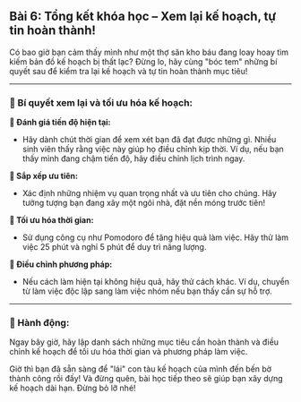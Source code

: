 ## Bài 6: Tổng kết khóa học – Xem lại kế hoạch, tự tin hoàn thành!

Có bao giờ bạn cảm thấy mình như một thợ săn kho báu đang loay hoay tìm kiếm bản đồ kế hoạch bị thất lạc? Đừng lo, hãy cùng "bóc tem" những bí quyết sau để kiểm tra lại kế hoạch và tự tin hoàn thành mục tiêu!

---

### 📌 Bí quyết xem lại và tối ưu hóa kế hoạch:

**🔹 Đánh giá tiến độ hiện tại:**
- Hãy dành chút thời gian để xem xét bạn đã đạt được những gì. Nhiều sinh viên thấy rằng việc này giúp họ điều chỉnh kịp thời. Ví dụ, nếu bạn thấy mình đang chậm tiến độ, hãy điều chỉnh lịch trình ngay.

**🔹 Sắp xếp ưu tiên:**
- Xác định những nhiệm vụ quan trọng nhất và ưu tiên cho chúng. Hãy tưởng tượng bạn đang xây một ngôi nhà, đặt nền móng trước tiên!

**🔹 Tối ưu hóa thời gian:**
- Sử dụng công cụ như Pomodoro để tăng hiệu quả làm việc. Hãy thử làm việc 25 phút và nghỉ 5 phút để duy trì năng lượng.

**🔹 Điều chỉnh phương pháp:**
- Nếu cách làm hiện tại không hiệu quả, hãy thử cách khác. Ví dụ, chuyển từ làm việc độc lập sang làm việc nhóm nếu bạn thấy cần sự hỗ trợ.

---

### 🚀 Hành động:

Ngay bây giờ, hãy lập danh sách những mục tiêu cần hoàn thành và điều chỉnh kế hoạch để tối ưu hóa thời gian và phương pháp làm việc.

Giờ thì bạn đã sẵn sàng để "lái" con tàu kế hoạch của mình đến bến bờ thành công rồi đấy! Và đừng quên, bài học tiếp theo sẽ giúp bạn xây dựng kế hoạch dài hạn. Đừng bỏ lỡ nhé!